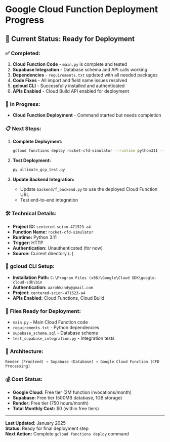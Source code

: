 # Google Cloud Function Deployment Progress

## 🚀 **Current Status: Ready for Deployment**

### ✅ **Completed:**
1. **Cloud Function Code** - `main.py` is complete and tested
2. **Supabase Integration** - Database schema and API calls working
3. **Dependencies** - `requirements.txt` updated with all needed packages
4. **Code Fixes** - All import and field name issues resolved
5. **gcloud CLI** - Successfully installed and authenticated
6. **APIs Enabled** - Cloud Build API enabled for deployment

### 🔄 **In Progress:**
- **Cloud Function Deployment** - Command started but needs completion

### 📋 **Next Steps:**
1. **Complete Deployment:**
   ```bash
   gcloud functions deploy rocket-cfd-simulator --runtime python311 --trigger-http --allow-unauthenticated --source .
   ```

2. **Test Deployment:**
   ```bash
   py ultimate_gcp_test.py
   ```

3. **Update Backend Integration:**
   - Update `backend/f_backend.py` to use the deployed Cloud Function URL
   - Test end-to-end integration

### 🛠️ **Technical Details:**
- **Project ID:** `centered-scion-471523-a4`
- **Function Name:** `rocket-cfd-simulator`
- **Runtime:** Python 3.11
- **Trigger:** HTTP
- **Authentication:** Unauthenticated (for now)
- **Source:** Current directory (`.`)

### 🔧 **gcloud CLI Setup:**
- **Installation Path:** `C:\Program Files (x86)\Google\Cloud SDK\google-cloud-sdk\bin`
- **Authentication:** `aarohkandy@gmail.com`
- **Project:** `centered-scion-471523-a4`
- **APIs Enabled:** Cloud Functions, Cloud Build

### 📁 **Files Ready for Deployment:**
- `main.py` - Main Cloud Function code
- `requirements.txt` - Python dependencies
- `supabase_schema.sql` - Database schema
- `test_supabase_integration.py` - Integration tests

### 🎯 **Architecture:**
```
Render (Frontend) → Supabase (Database) → Google Cloud Function (CFD Processing)
```

### 💰 **Cost Status:**
- **Google Cloud:** Free tier (2M function invocations/month)
- **Supabase:** Free tier (500MB database, 1GB storage)
- **Render:** Free tier (750 hours/month)
- **Total Monthly Cost:** $0 (within free tiers)

---

**Last Updated:** January 2025  
**Status:** Ready for final deployment step  
**Next Action:** Complete `gcloud functions deploy` command
